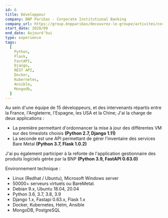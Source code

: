 ```yaml
---
id: 6
title: Développeur
company: BNP Paribas - Corporate Institutional Banking
company_url: https://group.bnpparibas/decouvrez-le-groupe/activites/corporate-institutional-banking
start_date: 2020/09
end_date: Aujourd'hui
type: experience
tags:
  [
    Python,
    Flask,
    FastAPI,
    Django,
    REST API,
    Docker,
    Kubernetes,
    Ansible,
    Mongodb,
  ]
---
```


Au sein d'une équipe de 15 développeurs, et des intervenants répartis entre la France, l'Angleterre, l'Espagne, les USA et la Chine; J'ai la charge de deux applications :

- La première permettant d'ordonnancer la mise à jour des différentes VM sur des timeslots choisis **(Python 2.7, Django 1.11)**
- La seconde est une API permettant de gérer l'inventaire des services Bare Metal **(Python 3.7, Flask 1.0.2)**

J'ai pu également participer à la refonte de l'application gestionnaire des produits logiciels gérée par la BNP **(Python 3.9, FastAPI 0.63.0)**

Environnement technique :

- Linux (Redhat / Ubuntu), Microsoft Windows server
- 50000+ serveurs virtuels ou BareMetal.
- Debian 9.x, Ubuntu 18.04, 20.04
- Python 3.6, 3.7, 3.8, 3.9
- Django 1.x, Fastapi 0.63.x, Flask 1.x
- Docker, Kubernetes, Helm, Ansible
- MongoDB, PostgreSQL
